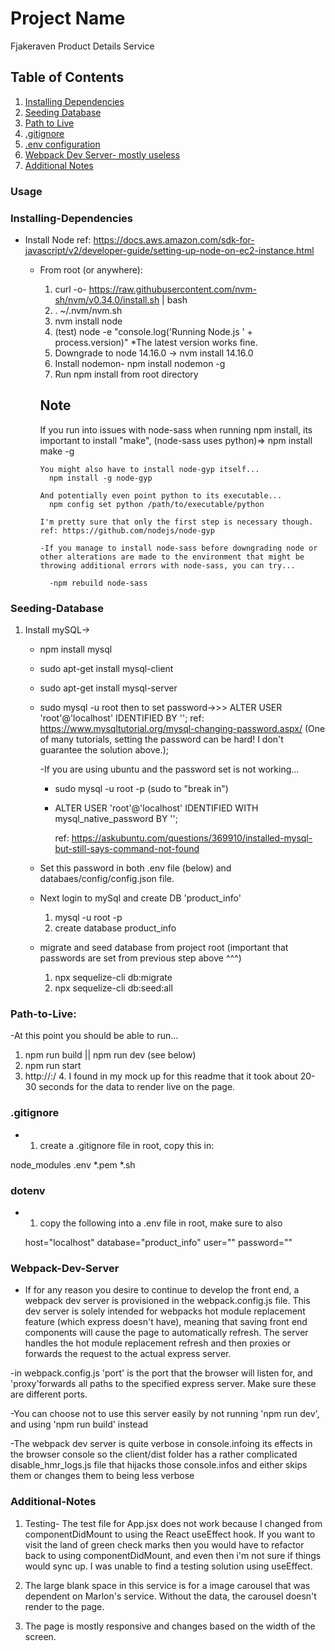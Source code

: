 # Project Name

Fjakeraven Product Details Service

## Table of Contents

1. [Installing Dependencies](#Installing-Dependencies)
2. [Seeding Database](#Seeding-Database)
3. [Path to Live](#Path-to-Live)
3. [.gitignore](#.gitignore)
4. [.env configuration](#dotenv)
5. [Webpack Dev Server- mostly useless](#Webpack-Dev-Server)
6. [Additional Notes](#Additional-Notes)


### Usage

### Installing-Dependencies

- Install Node
  ref: https://docs.aws.amazon.com/sdk-for-javascript/v2/developer-guide/setting-up-node-on-ec2-instance.html
  - From root (or anywhere):
    1. curl -o- https://raw.githubusercontent.com/nvm-sh/nvm/v0.34.0/install.sh | bash
    2. . ~/.nvm/nvm.sh
    3. nvm install node
    4. (test) node -e "console.log('Running Node.js ' + process.version)"
        *The latest version works fine.
    5. Downgrade to node 14.16.0 -> nvm install 14.16.0
    6. Install nodemon- npm install nodemon -g
    7. Run npm install from root directory
    ## Note
      If you run into issues with node-sass when running npm install, its important to install "make", (node-sass uses python)=>
        npm install make -g

        You might also have to install node-gyp itself...
          npm install -g node-gyp

        And potentially even point python to its executable...
          npm config set python /path/to/executable/python

        I'm pretty sure that only the first step is necessary though.
        ref: https://github.com/nodejs/node-gyp

        -If you manage to install node-sass before downgrading node or other alterations are made to the environment that might be throwing additional errors with node-sass, you can try...

          -npm rebuild node-sass

### Seeding-Database
1. Install mySQL->
    - npm install mysql
    - sudo apt-get install mysql-client
    - sudo apt-get install mysql-server
    - sudo mysql -u root
    then to set password->>>
    ALTER USER 'root'@'localhost' IDENTIFIED BY '<YOUR PASSWORD>';
    ref: https://www.mysqltutorial.org/mysql-changing-password.aspx/
          (One of many tutorials, setting the password can be hard! I don't guarantee the solution above.);

      -If you are using ubuntu and the password set is not working...
      - sudo mysql -u root -p (sudo to "break in")
      - ALTER USER 'root'@'localhost' IDENTIFIED WITH mysql_native_password BY '<YOUR PASSWORD>';

        ref: https://askubuntu.com/questions/369910/installed-mysql-but-still-says-command-not-found

    - Set this password in both .env file (below) and databaes/config/config.json file.

    - Next login to mySql and create DB 'product_info'
        1. mysql -u root -p
        2. create database product_info
    - migrate and seed database from project root (important that passwords are set from previous step above ^^^)
        1. npx sequelize-cli db:migrate
        2. npx sequelize-cli db:seed:all

  ### Path-to-Live:
  -At this point you should be able to run...
  1. npm run build || npm run dev (see below)
  2. npm run start
  3. http://<ip address>:<express port>/<productId>
      4. I found in my mock up for this readme that it took about 20-30 seconds for the data to render live on the page.

### .gitignore

 - 1. create a .gitignore file in root, copy this in:

  node_modules
  .env
  *.pem
  *.sh

### dotenv

- 1. copy the following into a .env file in root, make sure to also

  host="localhost"
  database="product_info"
  user="<Your mySql username>"
  password="<Your mySql password>"

### Webpack-Dev-Server
  - If for any reason you desire to continue to develop the front end, a webpack dev server is provisioned in the webpack.config.js file. This dev server is solely intended for webpacks hot module replacement feature (which express doesn't have), meaning that saving front end components will cause the page to automatically refresh. The server handles the hot module replacement refresh and then proxies or forwards the request to the actual express server.

  -in webpack.config.js 'port' is the port that the browser will listen for, and 'proxy'forwards all paths to the specified express server. Make sure these are different ports.

  -You can choose not to use this server easily by not running 'npm run dev', and using 'npm run build' instead

  -The webpack dev server is quite verbose in console.infoing its effects in the browser console so the client/dist folder has a rather complicated disable_hmr_logs.js file that hijacks those console.infos and either skips them or changes them to being less verbose

### Additional-Notes

  1. Testing- The test file for App.jsx does not work because I changed from componentDidMount to using the React useEffect hook. If you want to visit the land of green check marks then you would have to refactor back to using componentDidMount, and even then i'm not sure if things would sync up. I was unable to find a testing solution using useEffect.

  2. The large blank space in this service is for a image carousel that was dependent on Marlon's service. Without the data, the carousel doesn't render to the page.

  3. The page is mostly responsive and changes based on the width of the screen.

